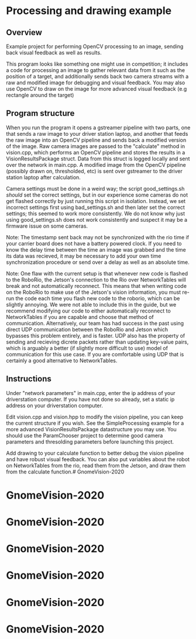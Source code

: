 # Processing and drawing example #

## Overview ##
Example project for performing OpenCV processing to an image, sending back 
visual feedback as well as results.

This program looks like something one might use in competition; it includes 
a code for processing an image to gather relevant data from it such as the 
position of a target, and additionally sends back two camera streams with a raw
and modified image for debugging and visual feedback. You may also use OpenCV to
draw on the image for more advanced visual feedback (e.g rectangle around the 
target) 

## Program structure ##
When you run the program it opens a gstreamer pipeline with two
parts, one that sends a raw image to your driver station laptop, and another 
that feeds the raw image into an OpenCV pipeline and sends back a modified 
version of the image. Raw camera images are passed to the "calculate" method in
vision.cpp, which performs an OpenCV pipeline and stores the results in a 
VisionResultsPackage struct. Data from this struct is logged locally and sent
over the network in main.cpp. A modified image from the OpenCV pipeline 
(possibly drawn on, thresholded, etc) is sent over gstreamer to the driver 
station laptop after calculation.

Camera settings must be done in a weird way; the script good_settings.sh 
_should_ set the correct settings, but in our experience some cameras do not get 
flashed correctly by just running this script in isolation. Instead, we set 
incorrect settings first using bad_settings.sh and then later set the correct 
settings; this seemed to work more consistently. We do not know why just using
good_settings.sh does not work consistently and suspect it may be a firmware 
issue on some cameras.

Note: The timestamp sent back may not be synchronized with the rio time 
if your carrier board does not have a battery powered clock. If you need to know 
the delay time between the time an image was grabbed and the time its data was 
recieved, it may be necessary to add your own time synchronization procedure or 
send over a delay as well as an absolute time. 

Note: One flaw with the current setup is that whenever new code is flashed to
the RoboRio, the Jetson's connection to the Rio over NetworkTables will break
and not automatically reconnect. This means that when writing code on the 
RoboRio to make use of the Jetson's vision information, you must re-run the
code each time you flash new code to the roborio, which can be slightly 
annoying. We were not able to include this in the guide, but we recommend 
modifying our code to either automatically reconnect to NetworkTables if you
are capable and choose that method of communication. Alternatively, our team has
had success in the past using direct UDP communication between the RoboRio and 
Jetson which bypasses this problem entirely, and is faster. UDP also has the 
property of sending and recieving dicrete packets rather than updating 
key-value pairs, which is arguably a better (if slightly more difficult to use)
model of communication for this use case. If you are comfortable using UDP 
that is certainly a good alternative to NetworkTables.

## Instructions ##

Under "network parameters" in main.cpp, enter the ip address of your 
driverstation computer. If you have not done so already, set a static ip address
on your driverstation computer. 

Edit vision.cpp and vision.hpp to modify the vision pipeline, you can keep the 
current structure if you wish. See the SimpleProcessing example for a more 
advanced VisionResultsPackage datastructure you may use. You should use the 
ParamChooser project to determine good camera parameters and thresolding 
parameters before launching this project. 

Add drawing to your calculate function to better debug the vision pipeline and 
have robust visual feedback. You can also put variables about the robot on 
NetworkTables from the rio, read them from the Jetson, and draw them from the 
calculate function.# GnomeVision-2020
# GnomeVision-2020
# GnomeVision-2020
# GnomeVision-2020
# GnomeVision-2020
# GnomeVision-2020
# GnomeVision-2020
